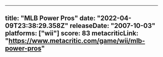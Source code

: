 
---
title: "MLB Power Pros"
date: "2022-04-09T23:38:29.358Z"
releaseDate: "2007-10-03"
platforms: ["wii"]
score: 83
metacriticLink: "https://www.metacritic.com/game/wii/mlb-power-pros"
---
